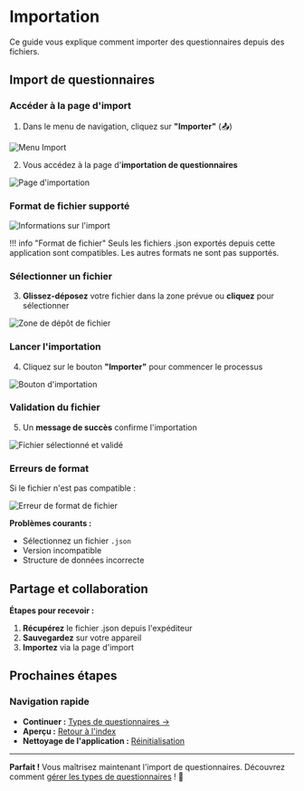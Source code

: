 # Importation

Ce guide vous explique comment importer des questionnaires depuis des fichiers.

## Import de questionnaires

### Accéder à la page d'import

1. Dans le menu de navigation, cliquez sur **"Importer"** (📤)

<img src="../../images/configuration/01-import-menu.png" alt="Menu Import" class="small">

2. Vous accédez à la page d'**importation de questionnaires**

<img src="../../images/configuration/02-import-page.png" alt="Page d'importation" class="large">

### Format de fichier supporté

<img src="../../images/configuration/03-import-info.png" alt="Informations sur l'import" class="large">

!!! info "Format de fichier"
    Seuls les fichiers .json exportés depuis cette application sont compatibles. Les autres formats ne sont pas supportés.

### Sélectionner un fichier

3. **Glissez-déposez** votre fichier dans la zone prévue ou **cliquez** pour sélectionner

<img src="../../images/configuration/04-file-drop-zone.png" alt="Zone de dépôt de fichier" class="large">

### Lancer l'importation

4. Cliquez sur le bouton **"Importer"** pour commencer le processus

<img src="../../images/configuration/05-import-button.png" alt="Bouton d'importation" class="medium">

### Validation du fichier

5. Un **message de succès** confirme l'importation

<img src="../../images/configuration/06-file-selected.png" alt="Fichier sélectionné et validé" class="large">

### Erreurs de format

Si le fichier n'est pas compatible :

<img src="../../images/configuration/07-file-error.png" alt="Erreur de format de fichier" class="large">

**Problèmes courants :**  
- Sélectionnez un fichier `.json`  
- Version incompatible  
- Structure de données incorrecte  

## Partage et collaboration

**Étapes pour recevoir :**  
1. **Récupérez** le fichier .json depuis l'expéditeur  
2. **Sauvegardez** sur votre appareil  
3. **Importez** via la page d'import  

## Prochaines étapes

### Navigation rapide

- **Continuer :** [Types de questionnaires →](02-types-questionnaires.md)
- **Aperçu :** [Retour à l'index](index.md)
- **Nettoyage de l'application :** [Réinitialisation](03-reinitialisation.md)

---

**Parfait !** Vous maîtrisez maintenant l'import de questionnaires. Découvrez comment [gérer les types de questionnaires](02-types-questionnaires.md) ! 📂
